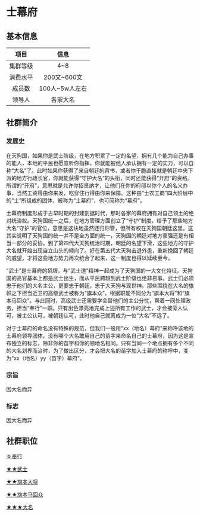# 士幕府

## 基本信息

项目|信息
:--:|:--:
集群等级|4~8
消费水平|200文~600文
成员数|100人~5w人左右
领导人|各家大名

## 社群简介

### 发展史

在天狗国，如果你是武士阶级，在地方积累了一定的名望，拥有几个能为自己办事的能人，本地的平民也愿意听你指挥，你就能被他人承认拥有一定的实力，可以自称“大名”了。此时如果你获得了来自朝廷的背书，或者你干脆直接就是朝廷中央下派的地方行政长官，你就能获得“守护大名”的头衔，同时还能获得“开府”的资格。所谓的“开府”，意思就是允许你招贤纳才，让他们在你的府邸以你个人的名义办事，当然工资得由你来发，吃穿住行得由你来保障。这种由“士农工商”四大阶层中的“士”所组成的团体，被称为“士幕府”，也可简称为“幕府”。

士幕府制度形成于古早时期的封建割据时代，那时各家的幕府拥有对自己领土的绝对统治权。天狗国统一之后，在地方管理方面创立了“守护”制度，给予了那些地方大名“守护”的官位，意思是这块地虽然还归你管，但所有权在天狗国朝廷这里。这其实说明了天狗国的统一并不是全方面的统一，天狗国的朝廷对地方豪强还是有相当一部分的妥协。到了第四代大天狗统治时期，朝廷的名望下滑，这些地方的守护大名就开始出现自立山头的倾向了。好在第五代大天狗击退外患，重新挽回了朝廷的威望，才将这些地方势力再次统合了起来，这一制度也得以延续至今。

“武士”是士幕府的招牌，与“武士道”精神一起成为了天狗国的一大文化特征。天狗国的高官基本上都是武士出生，而从平民跨越到武士阶级也绝非易事。武士们必须忠于他们的大名主公，更要忠于朝廷，忠于大天狗与现世神。那些围绕在大名的旗帜之下担当近卫的高级武士被称为“旗本众”，根据职能不同分为“旗本大将”和“旗本马回众”。与此同时，高级武士还需要学会替他们的主公分忧，帮着一同处理政务，担当“奉行”一职。只有出色漂亮地完成上述所有工作的武士，才会被旁人认可，被主公认可，被朝廷认可，此时他自己就离成为一位“大名”不远了。

对于士幕府的命名没有特殊的规范，但我们一般用“xx（地名）幕府”来称呼该地的士幕府领导团体。没有哪个大名敢用自己的苗字来命名自己的士幕府，因为这是宣布独立的标志，除非你的苗字和你的领地名相同。只有当同一个地点拥有多个不同的大名划界而治时，为了做出区分，才会把大名的苗字加入士幕府的称呼中，变为“xx（地名）yy（苗字）幕府”。

### 宗旨

因大名而异

### 标志

因大名而异

## 社群职位

<a href="../bugyou" target="_blank">☆奉行</a>

<a href="../samurai" target="_blank">★★武士</a>

<a href="../hatamoto_taishou" target="_blank">★★旗本大将</a>

<a href="../hatamoto_umamawarishu" target="_blank">★★旗本马回众</a>

<a href="../daimyou" target="_blank">★★★大名</a>
